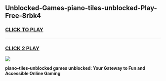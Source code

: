 
## Unblocked-Games-piano-tiles-unblocked-Play-Free-8rbk4
<h3>
<a href="https://premium76.site?title=piano-tiles-unblocked&ref=21A">CLICK TO PLAY</a></h3>
<hr>

<h3>
<a href="https://premium76.site?title=piano-tiles-unblocked&ref=21A">CLICK 2 PLAY</a>
  
</h3>

<a href="https://premium76.site?title=piano-tiles-unblocked&ref=21A"><img src="https://clearcache.store/games.png"></a>


**piano-tiles-unblocked games unblocked: Your Gateway to Fun and Accessible Online Gaming**
